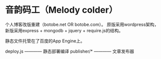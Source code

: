 音韵码工（Melody colder）
====================

个人博客改版重建（botobe.net OR botobe.com）。
原版采用wordpress架构，新版采用express + mongodb + jquery + require.js的结构。

静态文件托管在了百度的App Engine上。

deploy.js   ———— 静态部署编译
publisher/* ———— 文章发布器  
